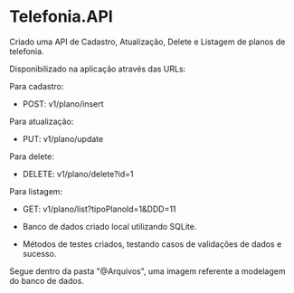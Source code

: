 # Telefonia.API

Criado uma API de Cadastro, Atualização, Delete e Listagem de planos de telefonia.

Disponibilizado na aplicação através das URLs:

Para cadastro:
- POST: v1/plano/insert

Para atualização:
- PUT: v1/plano/update

Para delete:
- DELETE: v1/plano/delete?id=1

Para listagem:
- GET: v1/plano/list?tipoPlanoId=1&DDD=11

- Banco de dados criado local utilizando SQLite.

- Métodos de testes criados, testando casos de validações de dados e sucesso.

Segue dentro da pasta "@Arquivos", uma imagem referente a modelagem do banco de dados.